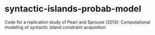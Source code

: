 # syntactic-islands-probab-model
Code for a replication study of Pearl and Sprouse (2013): Computational modeling of syntactic island constraint acquisition
